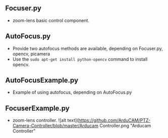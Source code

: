 ## Focuser.py
* zoom-lens basic control component.

## AutoFocus.py
* Provide two autofocus methods are available, depending on Focuser.py, opencv, picamera
* Use the `sudo apt-get install python-opencv` command to install opencv.

## AutoFocusExample.py
* Example of using autofocus, depending on AutoFocus.py

## FocuserExample.py
* zoom-lens controller.
![alt text](https://github.com/ArduCAM/PTZ-Camera-Controller/blob/master/Arducam Controller.png "Arducam Controller"
